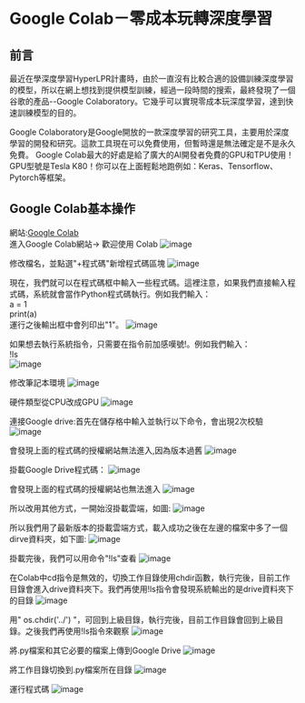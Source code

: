 # Google Colab－零成本玩轉深度學習
## 前言
最近在學深度學習HyperLPR計畫時，由於一直沒有比較合適的設備訓練深度學習的模型，所以在網上想找到提供模型訓練，經過一段時間的搜索，最終發現了一個谷歌的產品--Google Colaboratory。它幾乎可以實現零成本玩深度學習，達到快速訓練模型的目的。  

Google Colaboratory是Google開放的一款深度學習的研究工具，主要用於深度學習的開發和研究。這款工具現在可以免費使用，但暫時還是無法確定是不是永久免費。 Google Colab最大的好處是給了廣大的AI開發者免費的GPU和TPU使用！ GPU型號是Tesla K80！你可以在上面輕鬆地跑例如：Keras、Tensorflow、Pytorch等框架。

## Google Colab基本操作
網站:[Google Colab](https://colab.research.google.com/)  
進入Google Colab網站-> 歡迎使用 Colab
![image](https://github.com/kevin945290/AI_report/blob/main/1.png)

修改檔名，並點選"+程式碼"新增程式碼區塊
![image](https://github.com/kevin945290/AI_report/blob/main/2.png)

現在，我們就可以在程式碼框中輸入一些程式碼。這裡注意，如果我們直接輸入程式碼，系統就會當作Python程式碼執行。例如我們輸入：  
a = 1  
print(a)  
運行之後輸出框中會列印出"1"。
![image](https://github.com/kevin945290/AI_report/blob/main/3.png)

如果想去執行系統指令，只需要在指令前加感嘆號!。例如我們輸入：  
!ls  
![image](https://github.com/kevin945290/AI_report/blob/main/4.png)

修改筆記本環境
![image](https://github.com/kevin945290/AI_report/blob/main/5.png)

硬件類型從CPU改成GPU
![image](https://github.com/kevin945290/AI_report/blob/main/6.png)

連接Google drive:首先在儲存格中輸入並執行以下命令，會出現2次校驗
![image](https://github.com/kevin945290/AI_report/blob/main/7.png)

會發現上面的程式碼的授權網站無法進入,因為版本過舊
![image](https://github.com/kevin945290/AI_report/blob/main/8.png)

掛載Google Drive程式碼：
![image](https://github.com/kevin945290/AI_report/blob/main/9.png)

會發現上面的程式碼的授權網站也無法進入
![image](https://github.com/kevin945290/AI_report/blob/main/A.png)

所以改用其他方式，一開始沒掛載雲端，如圖:
![image](https://github.com/kevin945290/AI_report/blob/main/B.png)

所以我們用了最新版本的掛載雲端方式，載入成功之後在左邊的檔案中多了一個dirve資料夾，如下圖:
![image](https://github.com/kevin945290/AI_report/blob/main/C.png)

掛載完後，我們可以用命令"!ls"查看
![image](https://github.com/kevin945290/AI_report/blob/main/D.png)

在Colab中cd指令是無效的，切換工作目錄使用chdir函數，執行完後，目前工作目錄會進入drive資料夾下。我們再使用!ls指令會發現系統輸出的是drive資料夾下的目錄
![image](https://github.com/kevin945290/AI_report/blob/main/E.png)

用" os.chdir('../') "，可回到上級目錄，執行完後，目前工作目錄會回到上級目錄。之後我們再使用!ls指令來觀察
![image](https://github.com/kevin945290/AI_report/blob/main/F.png)

將.py檔案和其它必要的檔案上傳到Google Drive
![image](https://github.com/kevin945290/AI_report/blob/main/G.png)

將工作目錄切換到.py檔案所在目錄
![image](https://github.com/kevin945290/AI_report/blob/main/H.png)

運行程式碼
![image](https://github.com/kevin945290/AI_report/blob/main/I.png)





